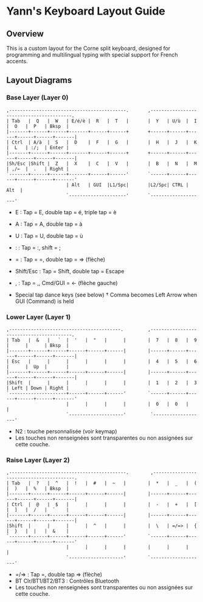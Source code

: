 # Yann's Keyboard Layout Guide

## Overview

This is a custom layout for the Corne split keyboard, designed for programming and multilingual typing with special support for French accents.

## Layout Diagrams

### Base Layer (Layer 0)

```
,-------------------------------------------.       ,-----------------------------------------.
| Tab   |  Q   |  W   | E/é/è |  R   |  T   |       |  Y   | U/ù  |  I   |  O   |  P   | Bksp  |
|-------+------+------+-------+------+------+       +------+------+------+------+------+-------|
| Ctrl  | A/à  |  S   |  D    |  F   |  G   |       |  H   |  J   |  K   |  L   | :/;  | Enter |
|-------+------+------+-------+------+------+       +------+------+------+------+------+-------|
|Sh/Esc |Shift |  Z   |  X    |  C   |  V   |       |  B   |  N   |  M   | ,/←  |  .   | Right |
`-------+------+------+-------+------+------'       `------+------+------+------+------+-------'
                      | Alt   | GUI  |L1/Spc|       |L2/Spc| CTRL | Alt  |
                      `---------------------'       `--------------------'
```

- E : Tap = E, double tap = é, triple tap = è
- A : Tap = A, double tap = à
- U : Tap = U, double tap = ù
- : : Tap = :, shift = ;
- = : Tap = =, double tap = => (flèche)
- Shift/Esc : Tap = Shift, double tap = Escape
- , : Tap = ,, Cmd/GUI = ← (flèche gauche)

- Special tap dance keys (see below)
  † Comma becomes Left Arrow when GUI (Command) is held

### Lower Layer (Layer 1)

```
,-----------------------------------------.         ,-----------------------------------------.
| Tab   |  &   |   `  |  '   |  "   |      |        |  7   |  8   |  9   |      |      | Bksp  |
|-------+------+------+------+------+------|        |------+------+------+------+------+-------|
| Esc   |      |      |      |      |      |        |  4   |  5   |  6   |      |  Up  |       |
|-------+------+------+------+------+------|        |------+------+------+------+------+-------|
|Shift  |      |      |      |      |      |        |  1   |  2   |  3   | Left | Down | Right |
`---------------------+------+------+------'        `------+------+------+------+------+-------'
                      |      |      |      |        |  0   |  0   |      |
                      `--------------------'         `-------------------'
```

- N2 : touche personnalisée (voir keymap)
- Les touches non renseignées sont transparentes ou non assignées sur cette couche.

### Raise Layer (Layer 2)

```
,-------------------------------------------.        ,-----------------------------------------.
| Tab   |  ?   |  ^   |  !   |  #   |  ~   |        |  *   |  _   |  (   |  )   |  %   | Bksp  |
|-------+------+------+------+------+------|        |------+------+------+------+------+-------|
| Ctrl  |  @   |  $   |      |      |      |        |  -   |  +   |  [   |  ]   |  /   |  `    |
|-------+------+------+------+------+------|        |------+------+------+------+------+-------|
|Shift  |      |      |      |  ^   |      |        |  \   | =/=> |  {   |  }   |  |   |  &    |
`-------+------+------+------+------+------'        `------+------+------+------+------+-------'
                      |      |      |      |        |      |      |      |
                      `--------------------'        `--------------------'
```

- =/=> : Tap =, double tap => (flèche)
- BT Clr/BT1/BT2/BT3 : Contrôles Bluetooth
- Les touches non renseignées sont transparentes ou non assignées sur cette couche.
